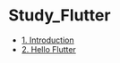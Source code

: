 # Study_Flutter

- [1. Introduction](study_notes/1.Introduction.md)
- [2. Hello Flutter](study_notes/2.Hello_Flutter.md)
